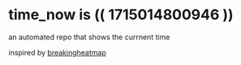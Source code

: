 # time_now is (( 1715014800946 ))

an automated repo that shows the currnent time

inspired by [breakingheatmap](https://github.com/breakingheatmap/breakingheatmap)